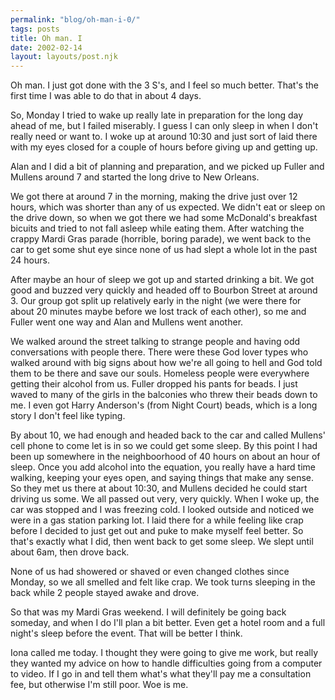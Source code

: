 ```yaml
---
permalink: "blog/oh-man-i-0/"
tags: posts
title: Oh man. I
date: 2002-02-14
layout: layouts/post.njk
---
```


Oh man. I just got done with the 3 S's, and I feel so much better. That's the first time I was able to do that in about 4 days.

So, Monday I tried to wake up really late in preparation for the long day ahead of me, but I failed miserably. I guess I can only sleep in when I don't really need or want to. I woke up at around 10:30 and just sort of laid there with my eyes closed for a couple of hours before giving up and getting up. 

Alan and I did a bit of planning and preparation, and we picked up Fuller and Mullens around 7 and started the long drive to New Orleans. 

We got there at around 7 in the morning, making the drive just over 12 hours, which was shorter than any of us expected. We didn't eat or sleep on the drive down, so when we got there we had some McDonald's breakfast bicuits and tried to not fall asleep while eating them. After watching the crappy Mardi Gras parade (horrible, boring parade), we went back to the car to get some shut eye since none of us had slept a whole lot in the past 24 hours.

After maybe an hour of sleep we got up and started drinking a bit. We got good and buzzed very quickly and headed off to Bourbon Street at around 3. Our group got split up relatively early in the night (we were there for about 20 minutes maybe before we lost track of each other), so me and Fuller went one way and Alan and Mullens went another.

We walked around the street talking to strange people and having odd conversations with people there. There were these God lover types who walked around with big signs about how we're all going to hell and God told them to be there and save our souls. Homeless people were everywhere getting their alcohol from us. Fuller dropped his pants for beads. I just waved to many of the girls in the balconies who threw their beads down to me. I even got Harry Anderson's (from Night Court) beads, which is a long story I don't feel like typing.

By about 10, we had enough and headed back to the car and called Mullens' cell phone to come let is in so we could get some sleep. By this point I had been up somewhere in the neighboorhood of 40 hours on about an hour of sleep. Once you add alcohol into the equation, you really have a hard time walking, keeping your eyes open, and saying things that make any sense. So they met us there at about 10:30, and Mullens decided he could start driving us some. We all passed out very, very quickly. When I woke up, the car was stopped and I was freezing cold. I looked outside and noticed we were in a gas station parking lot. I laid there for a while feeling like crap before I decided to just get out and puke to make myself feel better. So that's exactly what I did, then went back to get some sleep. We slept until about 6am, then drove back.

None of us had showered or shaved or even changed clothes since Monday, so we all smelled and felt like crap. We took turns sleeping in the back while 2 people stayed awake and drove.

So that was my Mardi Gras weekend. I will definitely be going back someday, and when I do I'll plan a bit better. Even get a hotel room and a full night's sleep before the event. That will be better I think.

Iona called me today. I thought they were going to give me work, but really they wanted my advice on how to handle difficulties going from a computer to video. If I go in and tell them what's what they'll pay me a consultation fee, but otherwise I'm still poor. Woe is me.